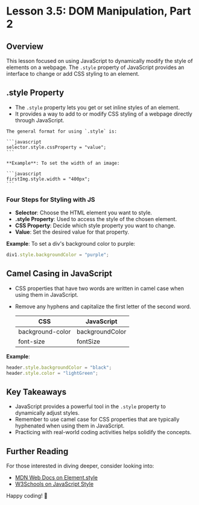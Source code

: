 # Lesson 3.5: DOM Manipulation, Part 2

## Overview
This lesson focused on using JavaScript to dynamically modify the style of elements on a webpage. The `.style` property of JavaScript provides an interface to change or add CSS styling to an element.

## .style Property
   - The `.style` property lets you get or set inline styles of an element.
   - It provides a way to add to or modify CSS styling of a webpage directly through JavaScript.

    The general format for using `.style` is:

    ```javascript
    selector.style.cssProperty = "value";
    ```

    **Example**: To set the width of an image:

    ```javascript
    firstImg.style.width = "400px";
    ```

### Four Steps for Styling with JS
   - **Selector**: Choose the HTML element you want to style.
   - **.style Property**: Used to access the style of the chosen element.
   - **CSS Property**: Decide which style property you want to change.
   - **Value**: Set the desired value for that property.

   **Example**: To set a div's background color to purple:

   ```javascript
   div1.style.backgroundColor = "purple";
   ```

## Camel Casing in JavaScript
   - CSS properties that have two words are written in camel case when using them in JavaScript.
   - Remove any hyphens and capitalize the first letter of the second word.
     
     | CSS           | JavaScript       |
     |---------------|------------------|
     | background-color | backgroundColor |
     | font-size        | fontSize        |

   **Example**:
   
   ```javascript
   header.style.backgroundColor = "black";
   header.style.color = "lightGreen";
   ```

## **Key Takeaways**

- JavaScript provides a powerful tool in the `.style` property to dynamically adjust styles.
- Remember to use camel case for CSS properties that are typically hyphenated when using them in JavaScript.
- Practicing with real-world coding activities helps solidify the concepts.

## **Further Reading**
For those interested in diving deeper, consider looking into:

- [MDN Web Docs on Element.style](https://developer.mozilla.org/en-US/docs/Web/API/Element/style)
- [W3Schools on JavaScript Style](https://www.w3schools.com/js/js_htmldom_css.asp)

Happy coding! 🚀